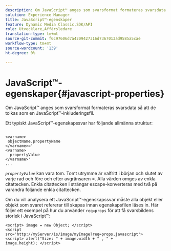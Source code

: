 ```yaml
---
description: Om JavaScript™ anges som svarsformat formateras svarsdata så att de tolkas som en JavaScript™-inkluderingsfil.
solution: Experience Manager
title: JavaScript™-egenskaper
feature: Dynamic Media Classic,SDK/API
role: Utvecklare,Affärsledare
translation-type: tm+mt
source-git-commit: f6c97606d7a4209427316d7367013ad9585a5cae
workflow-type: tm+mt
source-wordcount: '139'
ht-degree: 0%

---
```



# JavaScript™-egenskaper{#javascript-properties}

Om JavaScript™ anges som svarsformat formateras svarsdata så att de tolkas som en JavaScript™-inkluderingsfil.

Ett typiskt JavaScript™-egenskapssvar har följande allmänna struktur:

```
           
<varname> 
 objectName.propertyName 
</varname>=' 
<varname>
  propertyValue 
</varname>' 
...
```

*`propertyValue`* kan vara tom. Tomt utrymme är valfritt i början och slutet av varje rad och före och efter avgränsaren =. Alla värden omges av enkla citattecken. Enkla citattecken i strängar escape-konverteras med två på varandra följande enkla citattecken.

Om du vill analysera ett JavaScript™-egenskapssvar måste alla objekt eller objekt som svaret refererar till skapas innan egenskapsfilen läses in. Här följer ett exempel på hur du använder `req=props` för att få svarsbildens storlek i JavaScript™:

```
<script> image = new Object; </script> 
<script 
src='http://myServer/is/image/myImage?req=props,javascript'> 
<script> alert("Size: " + image.width + " , " + 
image.height); </script>
```


